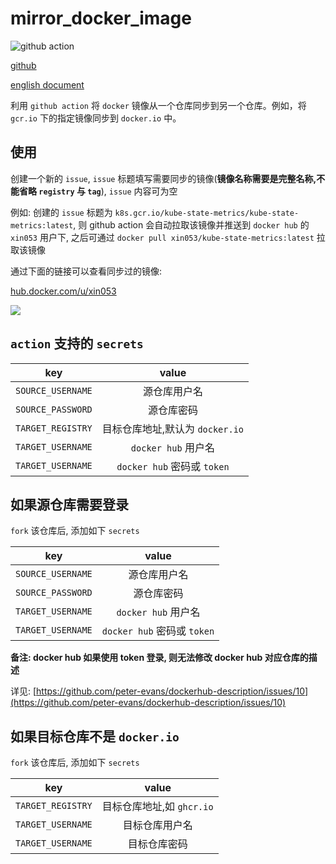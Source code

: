 # mirror_docker_image

![github action](https://github.com/xin053/mirror_docker_image/actions/workflows/mirror_docker_image.yml/badge.svg)

[github](https://github.com/xin053/mirror_docker_image)

[english document](https://github.com/xin053/mirror_docker_image/blob/main/README.md)

利用 `github action` 将 `docker` 镜像从一个仓库同步到另一个仓库。例如，将 `gcr.io` 下的指定镜像同步到 `docker.io` 中。

## 使用

创建一个新的 `issue`, `issue` 标题填写需要同步的镜像(**镜像名称需要是完整名称,不能省略 `registry` 与 `tag`**), `issue` 内容可为空

例如: 创建的 `issue` 标题为 `k8s.gcr.io/kube-state-metrics/kube-state-metrics:latest`, 则 github action 会自动拉取该镜像并推送到 `docker hub` 的 `xin053` 用户下, 之后可通过 `docker pull xin053/kube-state-metrics:latest` 拉取该镜像

通过下面的链接可以查看同步过的镜像:

[hub.docker.com/u/xin053](hub.docker.com/u/xin053)

![](https://github.com/xin053/mirror_docker_image/blob/main/images/1.png)

## `action` 支持的 `secrets`

|        key        |              value              |
| :---------------: | :-----------------------------: |
| `SOURCE_USERNAME` |          源仓库用户名           |
| `SOURCE_PASSWORD` |           源仓库密码            |
| `TARGET_REGISTRY` | 目标仓库地址,默认为 `docker.io` |
| `TARGET_USERNAME` |       `docker hub` 用户名       |
| `TARGET_USERNAME` |   `docker hub` 密码或 `token`   |

## 如果源仓库需要登录

`fork` 该仓库后, 添加如下 `secrets`

|        key        |            value            |
| :---------------: | :-------------------------: |
| `SOURCE_USERNAME` |        源仓库用户名         |
| `SOURCE_PASSWORD` |         源仓库密码          |
| `TARGET_USERNAME` |     `docker hub` 用户名     |
| `TARGET_USERNAME` | `docker hub` 密码或 `token` |


**备注: docker hub 如果使用 token 登录, 则无法修改 docker hub 对应仓库的描述**

详见: [https://github.com/peter-evans/dockerhub-description/issues/10](https://github.com/peter-evans/dockerhub-description/issues/10)

## 如果目标仓库不是 `docker.io`

`fork` 该仓库后, 添加如下 `secrets`

|        key        |           value           |
| :---------------: | :-----------------------: |
| `TARGET_REGISTRY` | 目标仓库地址,如 `ghcr.io` |
| `TARGET_USERNAME` |      目标仓库用户名       |
| `TARGET_USERNAME` |       目标仓库密码        |
